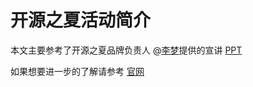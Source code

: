 # 开源之夏活动简介

本文主要参考了开源之夏品牌负责人 @[李梦](https://github.com/LiMeng00)提供的宣讲 [PPT](./resources/%E5%BC%80%E6%BA%90%E4%B9%8B%E5%A4%8F%E4%BB%8B%E7%BB%8D%EF%BC%88%E9%AB%98%E6%A0%A1%EF%BC%89.pdf)

如果想要进一步的了解请参考 [官网](https://summer-ospp.ac.cn/)






